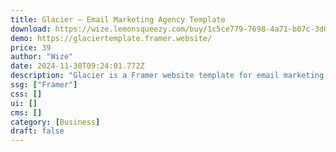 ```yaml
---
title: Glacier — Email Marketing Agency Template
download: https://wize.lemonsqueezy.com/buy/1c5ce779-7698-4a71-b07c-3d0fc2293ec6
demo: https://glaciertemplate.framer.website/
price: 39
author: "Wize"
date: 2024-11-30T09:24:01.772Z
description: "Glacier is a Framer website template for email marketing and SMS agencies. It's built to showcase your expertise, your past work, your clients, results, and give an easy way for users to get in touch with you."
ssg: ["Framer"]
css: []
ui: []
cms: []
category: [Business]
draft: false
---
```

